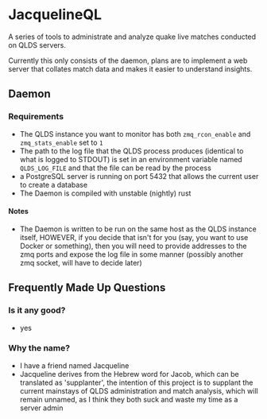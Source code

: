 # JacquelineQL

A series of tools to administrate and analyze quake live matches conducted on QLDS servers.

Currently this only consists of the daemon, plans are to implement a web server that collates match data and makes it easier to understand insights.

## Daemon
### Requirements
* The QLDS instance you want to monitor has both `zmq_rcon_enable` and `zmq_stats_enable` set to `1`
* The path to the log file that the QLDS process produces (identical to what is logged to STDOUT) is set in an environment variable named `QLDS_LOG_FILE` and that the file can be read by the process
* a PostgreSQL server is running on port 5432 that allows the current user to create a database
* The Daemon is compiled with unstable (nightly) rust
#### Notes
* The Daemon is written to be run on the same host as the QLDS instance itself, HOWEVER, if you decide that isn't for you (say, you want to use Docker or something), then you will need to provide addresses to the zmq ports and expose the log file in some manner (possibly another zmq socket, will have to decide later)


## Frequently Made Up Questions
### Is it any good?
* yes

### Why the name?
* I have a friend named Jacqueline
* Jacqueline derives from the Hebrew word for Jacob, which can be translated as 'supplanter', the intention of this project is to supplant the current mainstays of QLDS administration and match analysis, which will remain unnamed, as I think they both suck and waste my time as a server admin
